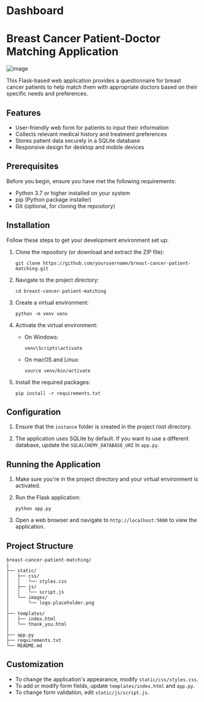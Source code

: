 # Dashboard
# Breast Cancer Patient-Doctor Matching Application

![image](https://github.com/DrHealthBot/Dashboard/assets/173986377/dc86ad9b-1108-4dbf-8867-c47762259b8e)



This Flask-based web application provides a questionnaire for breast cancer patients to help match them with appropriate doctors based on their specific needs and preferences.

## Features

- User-friendly web form for patients to input their information
- Collects relevant medical history and treatment preferences
- Stores patient data securely in a SQLite database
- Responsive design for desktop and mobile devices

## Prerequisites

Before you begin, ensure you have met the following requirements:

- Python 3.7 or higher installed on your system
- pip (Python package installer)
- Git (optional, for cloning the repository)

## Installation

Follow these steps to get your development environment set up:

1. Clone the repository (or download and extract the ZIP file):
   ```
   git clone https://github.com/yourusername/breast-cancer-patient-matching.git
   ```

2. Navigate to the project directory:
   ```
   cd breast-cancer-patient-matching
   ```

3. Create a virtual environment:
   ```
   python -m venv venv
   ```

4. Activate the virtual environment:
   - On Windows:
     ```
     venv\Scripts\activate
     ```
   - On macOS and Linux:
     ```
     source venv/bin/activate
     ```

5. Install the required packages:
   ```
   pip install -r requirements.txt
   ```

## Configuration

1. Ensure that the `instance` folder is created in the project root directory.

2. The application uses SQLite by default. If you want to use a different database, update the `SQLALCHEMY_DATABASE_URI` in `app.py`.

## Running the Application

1. Make sure you're in the project directory and your virtual environment is activated.

2. Run the Flask application:
   ```
   python app.py
   ```

3. Open a web browser and navigate to `http://localhost:5000` to view the application.

## Project Structure

```
breast-cancer-patient-matching/
│
├── static/
│   ├── css/
│   │   └── styles.css
│   ├── js/
│   │   └── script.js
│   └── images/
│       └── logo-placeholder.png
│
├── templates/
│   ├── index.html
│   └── thank_you.html
│
├── app.py
├── requirements.txt
└── README.md
```

## Customization

- To change the application's appearance, modify `static/css/styles.css`.
- To add or modify form fields, update `templates/index.html` and `app.py`.
- To change form validation, edit `static/js/script.js`.


